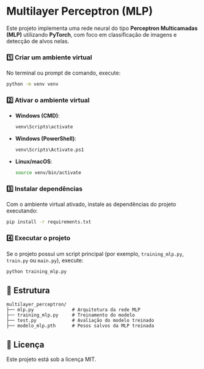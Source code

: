 # Multilayer Perceptron (MLP)

Este projeto implementa uma rede neural do tipo **Perceptron Multicamadas (MLP)** utilizando **PyTorch**, com foco em classificação de imagens e detecção de alvos nelas.


### 1️⃣ Criar um ambiente virtual

No terminal ou prompt de comando, execute:

```sh
python -m venv venv
```

### 2️⃣ Ativar o ambiente virtual

- **Windows (CMD)**:
  ```sh
  venv\Scripts\activate
  ```
- **Windows (PowerShell)**:
  ```sh
  venv\Scripts\Activate.ps1
  ```
- **Linux/macOS**:
  ```sh
  source venv/bin/activate
  ```

### 3️⃣ Instalar dependências

Com o ambiente virtual ativado, instale as dependências do projeto executando:

```sh
pip install -r requirements.txt
```

### 4️⃣ Executar o projeto

Se o projeto possui um script principal (por exemplo, `training_mlp.py`, `train.py` ou `main.py`), execute:

```sh
python training_mlp.py
```


## 📁 Estrutura

```
multilayer_perceptron/
├── mlp.py              # Arquitetura da rede MLP
├── training_mlp.py     # Treinamento do modelo
├── test.py             # Avaliação do modelo treinado
├── modelo_mlp.pth      # Pesos salvos da MLP treinada
```


## 📝 Licença

Este projeto está sob a licença MIT.